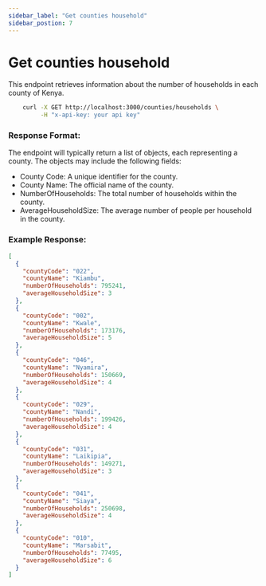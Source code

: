 ```yaml
---
sidebar_label: "Get counties household"
sidebar_postion: 7
---
```


# Get counties household

This endpoint retrieves information about the number of households in each county of Kenya.

```bash
    curl -X GET http://localhost:3000/counties/households \
         -H "x-api-key: your api key"
```

### Response Format:

The endpoint will typically return a list of objects, each representing a county. The objects may include the following fields:

- County Code: A unique identifier for the county.
- County Name: The official name of the county.
- NumberOfHouseholds: The total number of households within the county.
- AverageHouseholdSize: The average number of people per household in the county.

### Example Response:

```json
[
  {
    "countyCode": "022",
    "countyName": "Kiambu",
    "numberOfHouseholds": 795241,
    "averageHouseholdSize": 3
  },
  {
    "countyCode": "002",
    "countyName": "Kwale",
    "numberOfHouseholds": 173176,
    "averageHouseholdSize": 5
  },
  {
    "countyCode": "046",
    "countyName": "Nyamira",
    "numberOfHouseholds": 150669,
    "averageHouseholdSize": 4
  },
  {
    "countyCode": "029",
    "countyName": "Nandi",
    "numberOfHouseholds": 199426,
    "averageHouseholdSize": 4
  },
  {
    "countyCode": "031",
    "countyName": "Laikipia",
    "numberOfHouseholds": 149271,
    "averageHouseholdSize": 3
  },
  {
    "countyCode": "041",
    "countyName": "Siaya",
    "numberOfHouseholds": 250698,
    "averageHouseholdSize": 4
  },
  {
    "countyCode": "010",
    "countyName": "Marsabit",
    "numberOfHouseholds": 77495,
    "averageHouseholdSize": 6
  }
]
```
